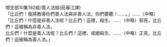 增支部10集192經/善人法經(莊春江譯)  
「比丘們！我將教導你們善人法與非善人法，你們要聽！……。」……（中略）  
「比丘們！什麼是非善人法呢？比丘們！這裡，殺生、……（中略）邪見，比丘們！這被稱為非善人法。  
比丘們！什麼是善人法呢？比丘們！這裡，戒絕殺生、……（中略）正見，比丘們！這被稱為善人法。」  
  
  
